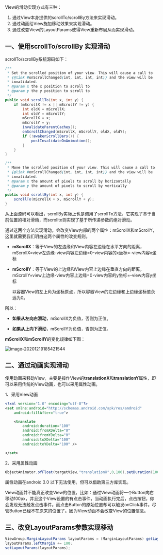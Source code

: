 View的滑动实现方式有三种：

1. 通过View本身提供的scrollTo/scrollBy方法来实现滑动。
2. 通过动画给View施加移动效果来实现滑动。
3. 通过改变View的LayoutParams使得View重新布局从而实现滑动。



## 一、使用scrollTo/scrollBy 实现滑动

scrollTo/scrollBy系统源码如下：

```java
/**
 * Set the scrolled position of your view. This will cause a call to
 * {@link #onScrollChanged(int, int, int, int)} and the view will be
 * invalidated.
 * @param x the x position to scroll to
 * @param y the y position to scroll to
 */
public void scrollTo(int x, int y) {
    if (mScrollX != x || mScrollY != y) {
        int oldX = mScrollX;
        int oldY = mScrollY;
        mScrollX = x;
        mScrollY = y;
        invalidateParentCaches();
        onScrollChanged(mScrollX, mScrollY, oldX, oldY);
        if (!awakenScrollBars()) {
            postInvalidateOnAnimation();
        }
    }
}

/**
 * Move the scrolled position of your view. This will cause a call to
 * {@link #onScrollChanged(int, int, int, int)} and the view will be
 * invalidated.
 * @param x the amount of pixels to scroll by horizontally
 * @param y the amount of pixels to scroll by vertically
 */
public void scrollBy(int x, int y) {
    scrollTo(mScrollX + x, mScrollY + y);
}
```



从上面源码可以看出，scrollBy实际上也是调用了scrollTo方法，它实现了基于当前位置的相对滑动，而scrollto则实现了基于所传递参数的绝对滑动。



通过这两个方法实现滑动，会改变View内部的两个属性：mScrollX和mScrollY，这里就需要我们明白这两个属性的改变规则。

* **mScrollX**：等于View的左边缘和View内容左边缘在水平方向的距离，mScrollX=view左边缘-view内容左边缘=0-view内容的x坐标=-view内容x坐标

* **mScrollY**：等于View的上边缘和View内容上边缘在垂直方向的距离，mScrollY=view上边缘-view内容上边缘=0-view内容的y坐标=-view内容y坐标

  以容器View的左上角为坐标原点，所以容器View的左边缘和上边缘坐标值永远为0。

所以：

* **如果从左向右滑动**，mScrollX为负值，否则为正值。

* **如果从上向下滑动**，mScrollY为负值，否则为正值。



**mScrollX**和**mScrollY**的变化规律如下图：

![image-20201219185421544](https://gitee.com/meiSThub/BlogImage/raw/master/2020/image-20201219185421544.png)







## 二、通过动画实现滑动

使用动画来移动View，主要是操作View的**translationX**和**translationY**属性，即可以采用传统的View动画，也可以采用属性动画。



1、采用View动画

```xml
<?xml version="1.0" encoding="utf-8"?>
<set xmlns:android="http://schemas.android.com/apk/res/android"
    android:fillAfter="true">

    <translate
        android:duration="100"
        android:fromXDelta="0"
        android:fromYDelta="0"
        android:toXDelta="100"
        android:toYDelta="100" />

</set>
```



2、采用属性动画

```java
ObjectAnimator.ofFloat(targetView,"translationX",0,100).setDuration(100).start();
```



属性动画在android 3.0 以下无法使用，但可以借助第三方库实现。



View动画并不能真正改变View的位置，比如：通过View动画将一个Button向右移动100px，并且这个View设置的有点击事件，当动画执行完后，点击按钮，你会发现无法触发点击事件，而点击Button的原始位置却可以触发onClick事件，尽管Button已经不在原来的位置了。因为View动画不会改变View的位置信息。





## 三、改变LayoutParams参数实现移动



```java
ViewGroup.MarginLayoutParams layoutParams = (MarginLayoutParams) getLayoutParams();
layoutParams.leftMargin += 100;
setLayoutParams(layoutParams);
```



